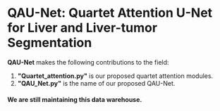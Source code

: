 
# QAU-Net: Quartet Attention U-Net for Liver and Liver-tumor Segmentation


**QAU-Net** makes the following contributions to the field:

1. **"Quartet_attention.py"** is our proposed quartet attention modules. 
2. **"QAU_Net.py"** is the name of our proposed QAU-Net.
#### We are still maintaining this data warehouse.  
